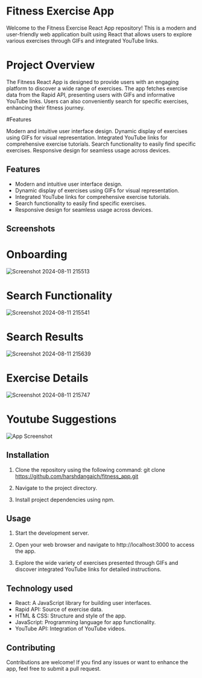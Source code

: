 
# Fitness Exercise App

Welcome to the Fitness Exercise React App repository! This is a modern and user-friendly web application built using React that allows users to explore various exercises through GIFs and integrated YouTube links.



# Project Overview

The Fitness React App is designed to provide users with an engaging platform to discover a wide range of exercises. The app fetches exercise data from the Rapid API, presenting users with GIFs and informative YouTube links. Users can also conveniently search for specific exercises, enhancing their fitness journey.

#Features

Modern and intuitive user interface design.
Dynamic display of exercises using GIFs for visual representation.
Integrated YouTube links for comprehensive exercise tutorials.
Search functionality to easily find specific exercises.
Responsive design for seamless usage across devices.


## Features

* Modern and intuitive user interface design.
* Dynamic display of exercises using GIFs for visual representation.
* Integrated YouTube links for comprehensive exercise tutorials.
* Search functionality to easily find specific exercises.
* Responsive design for seamless usage across devices.

## Screenshots

# Onboarding 

![Screenshot 2024-08-11 215513](https://github.com/user-attachments/assets/22abddbc-2914-428e-9019-60677f2d4f36)



# Search Functionality

![Screenshot 2024-08-11 215541](https://github.com/user-attachments/assets/59ad6ab3-c0ff-44e0-87fd-044d86ed3be5)

# Search Results

![Screenshot 2024-08-11 215639](https://github.com/user-attachments/assets/8070c620-c4ef-4aa9-9f3a-a00c2f5ded98)


# Exercise Details

![Screenshot 2024-08-11 215747](https://github.com/user-attachments/assets/b24c8276-1d61-44b3-866a-a3df39596c30)

# Youtube Suggestions

![App Screenshot](https://via.placeholder.com/468x300?text=App+Screenshot+Here)



## Installation

1. Clone the repository using the following command:
git clone https://github.com/harshdangaich/fitness_app.git

2. Navigate to the project directory.

3. Install project dependencies using npm.
    
## Usage

1. Start the development server.

2. Open your web browser and navigate to http://localhost:3000 to access the app.

3. Explore the wide variety of exercises presented through GIFs and discover integrated YouTube links for detailed instructions.


## Technology used 

* React: A JavaScript library for building user interfaces.
* Rapid API: Source of exercise data.
* HTML & CSS: Structure and style of the app.
* JavaScript: Programming language for app functionality.
* YouTube API: Integration of YouTube videos.


## Contributing

Contributions are welcome! If you find any issues or want to enhance the app, feel free to submit a pull request.

